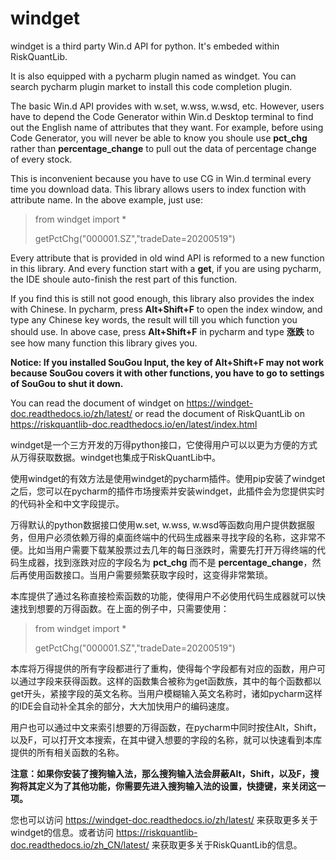 # windget
windget is a third party Win.d API for python. It's embeded within RiskQuantLib. 

It is also equipped with a pycharm plugin named as windget. You can search pycharm plugin market to install this code completion plugin.

The basic Win.d API provides with w.set, w.wss, w.wsd, etc. However, users have to depend the Code Generator within Win.d Desktop terminal to find out the English name of attributes that they want. For example, before using Code Generator, you will never be able to know you shoule use **pct_chg** rather than **percentage_change** to pull out the data of percentage change of every stock.

This is inconvenient because you have to use CG in Win.d terminal every time you download data. This library allows users to index function with attribute name. In the above example, just use:

>from windget import *  
> 
>getPctChg("000001.SZ","tradeDate=20200519")

Every attribute that is provided in old wind API is reformed to a new function in this library. And every function start with a **get**, if you are using pycharm, the IDE shoule auto-finish the rest part of this function.

If you find this is still not good enough, this library also provides the index with Chinese. In pycharm, press **Alt+Shift+F** to open the index window, and type any Chinese key words, the result will till you which function you should use. In above case, press **Alt+Shift+F** in pycharm and type **涨跌** to see how many function this library gives you.

**Notice: If you installed SouGou Input, the key of Alt+Shift+F may not work because SouGou covers it with other functions, you have to go to settings of SouGou to shut it down.**

You can read the document of windget on https://windget-doc.readthedocs.io/zh/latest/ or read the document of RiskQuantLib on https://riskquantlib-doc.readthedocs.io/en/latest/index.html

windget是一个三方开发的万得python接口，它使得用户可以以更为方便的方式从万得获取数据。windget也集成于RiskQuantLib中。

使用windget的有效方法是使用windget的pycharm插件。使用pip安装了windget之后，您可以在pycharm的插件市场搜索并安装windget，此插件会为您提供实时的代码补全和中文字段提示。

万得默认的python数据接口使用w.set, w.wss, w.wsd等函数向用户提供数据服务，但用户必须依赖万得的桌面终端中的代码生成器来寻找字段的名称，这非常不便。比如当用户需要下载某股票过去几年的每日涨跌时，需要先打开万得终端的代码生成器，找到涨跌对应的字段名为 **pct_chg** 而不是 **percentage_change**，然后再使用函数接口。当用户需要频繁获取字段时，这变得非常繁琐。

本库提供了通过名称直接检索函数的功能，使得用户不必使用代码生成器就可以快速找到想要的万得函数。在上面的例子中，只需要使用：

>from windget import *  
> 
>getPctChg("000001.SZ","tradeDate=20200519")

本库将万得提供的所有字段都进行了重构，使得每个字段都有对应的函数，用户可以通过字段来获得函数。这样的函数集合被称为get函数族，其中的每个函数都以get开头，紧接字段的英文名称。当用户模糊输入英文名称时，诸如pycharm这样的IDE会自动补全其余的部分，大大加快用户的编码速度。

用户也可以通过中文来索引想要的万得函数，在pycharm中同时按住Alt，Shift，以及F，可以打开文本搜索，在其中键入想要的字段的名称，就可以快速看到本库提供的所有相关函数的名称。

**注意：如果你安装了搜狗输入法，那么搜狗输入法会屏蔽Alt，Shift，以及F，搜狗将其定义为了其他功能，你需要先进入搜狗输入法的设置，快捷键，来关闭这一项。**

您也可以访问 https://windget-doc.readthedocs.io/zh/latest/ 来获取更多关于windget的信息。或者访问 https://riskquantlib-doc.readthedocs.io/zh_CN/latest/ 来获取更多关于RiskQuantLib的信息。
